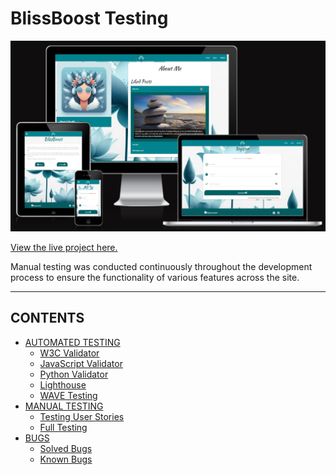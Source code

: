 # BlissBoost Testing

<img src="static/documents/blissboost_responsive.png" alt="An image representing how the site looks across different devices of varying size.">

[View the live project here.](https://blissboost-079490cc3274.herokuapp.com)

Manual testing was conducted continuously throughout the development process to ensure the functionality of various features across the site.

- - -

## CONTENTS

* [AUTOMATED TESTING](#automated-testing)
  * [W3C Validator](#w3c-validator)
  * [JavaScript Validator](#javascript-validator)
  * [Python Validator](#python-validator)
  * [Lighthouse](#lighthouse)
  * [WAVE Testing](#wave-testing)
* [MANUAL TESTING](#manual-testing)
  * [Testing User Stories](#testing-user-stories)
  * [Full Testing](#full-testing)
* [BUGS](#bugs)
  * [Solved Bugs](#solved-bugs)
  * [Known Bugs](#known-bugs)